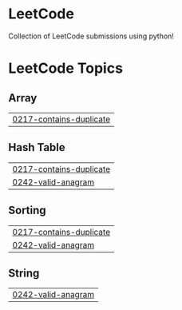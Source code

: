# LeetCode
Collection of LeetCode submissions using python!

<!---LeetCode Topics Start-->
# LeetCode Topics
## Array
|  |
| ------- |
| [0217-contains-duplicate](https://github.com/latifur-reza/NeetCode/tree/master/0217-contains-duplicate) |
## Hash Table
|  |
| ------- |
| [0217-contains-duplicate](https://github.com/latifur-reza/NeetCode/tree/master/0217-contains-duplicate) |
| [0242-valid-anagram](https://github.com/latifur-reza/NeetCode/tree/master/0242-valid-anagram) |
## Sorting
|  |
| ------- |
| [0217-contains-duplicate](https://github.com/latifur-reza/NeetCode/tree/master/0217-contains-duplicate) |
| [0242-valid-anagram](https://github.com/latifur-reza/NeetCode/tree/master/0242-valid-anagram) |
## String
|  |
| ------- |
| [0242-valid-anagram](https://github.com/latifur-reza/NeetCode/tree/master/0242-valid-anagram) |
<!---LeetCode Topics End-->